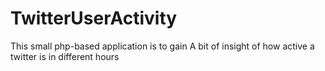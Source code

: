 # TwitterUserActivity
This small php-based application is to gain A bit of insight of how active a twitter is in different hours 
